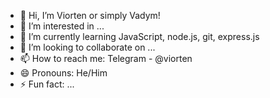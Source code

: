 - 👋 Hi, I’m Viorten or simply Vadym!
- 👀 I’m interested in ...
- 🌱 I’m currently learning JavaScript, node.js, git, express.js
- 💞️ I’m looking to collaborate on ...
- 📫 How to reach me: Telegram - @viorten
- 😄 Pronouns: He/Him
- ⚡ Fun fact: ...

<!---
Viorten/Viorten is a ✨ special ✨ repository because its `README.md` (this file) appears on your GitHub profile.
You can click the Preview link to take a look at your changes.
--->
